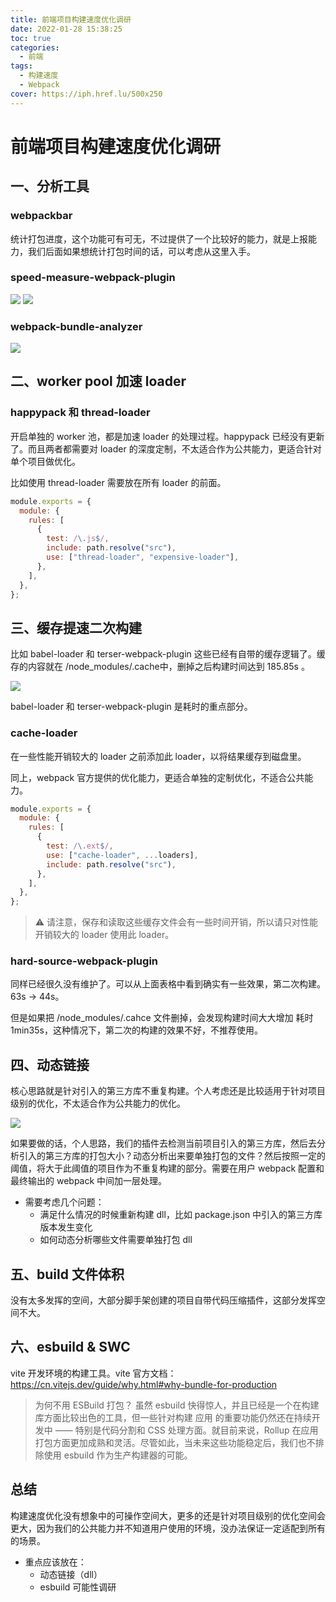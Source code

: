 ```yaml
---
title: 前端项目构建速度优化调研
date: 2022-01-28 15:38:25
toc: true
categories:
  - 前端
tags:
  - 构建速度
  - Webpack
cover: https://iph.href.lu/500x250
---
```


# 前端项目构建速度优化调研

## 一、分析工具

### webpackbar

统计打包进度，这个功能可有可无，不过提供了一个比较好的能力，就是上报能力，我们后面如果想统计打包时间的话，可以考虑从这里入手。

### speed-measure-webpack-plugin

![](https://file-1305436646.file.myqcloud.com/blog/2022-01-28/1-1.png)
![](https://file-1305436646.file.myqcloud.com/blog/2022-01-28/1-2.png)

### webpack-bundle-analyzer

![](https://file-1305436646.file.myqcloud.com/blog/2022-01-28/1-3.png)

## 二、worker pool 加速 loader

### happypack 和 thread-loader

开启单独的 worker 池，都是加速 loader 的处理过程。happypack 已经没有更新了。而且两者都需要对 loader 的深度定制，不太适合作为公共能力，更适合针对单个项目做优化。

比如使用 thread-loader 需要放在所有 loader 的前面。

```js
module.exports = {
  module: {
    rules: [
      {
        test: /\.js$/,
        include: path.resolve("src"),
        use: ["thread-loader", "expensive-loader"],
      },
    ],
  },
};
```

## 三、缓存提速二次构建

比如 babel-loader 和 terser-webpack-plugin 这些已经有自带的缓存逻辑了。缓存的内容就在 /node_modules/.cache中，删掉之后构建时间达到 185.85s 。

![](https://file-1305436646.file.myqcloud.com/blog/2022-01-28/3-1.png)

babel-loader 和 terser-webpack-plugin 是耗时的重点部分。

### cache-loader

在一些性能开销较大的 loader 之前添加此 loader，以将结果缓存到磁盘里。

同上，webpack 官方提供的优化能力，更适合单独的定制优化，不适合公共能力。

```js
module.exports = {
  module: {
    rules: [
      {
        test: /\.ext$/,
        use: ["cache-loader", ...loaders],
        include: path.resolve("src"),
      },
    ],
  },
};
```

> ⚠️ 请注意，保存和读取这些缓存文件会有一些时间开销，所以请只对性能开销较大的 loader 使用此 loader。

### hard-source-webpack-plugin

同样已经很久没有维护了。可以从上面表格中看到确实有一些效果，第二次构建。63s -> 44s。

但是如果把 /node_modules/.cahce 文件删掉，会发现构建时间大大增加 耗时 1min35s，这种情况下，第二次的构建的效果不好，不推荐使用。

## 四、动态链接

核心思路就是针对引入的第三方库不重复构建。个人考虑还是比较适用于针对项目级别的优化，不太适合作为公共能力的优化。

![](https://file-1305436646.file.myqcloud.com/blog/2022-01-28/4-1.png)

如果要做的话，个人思路，我们的插件去检测当前项目引入的第三方库，然后去分析引入的第三方库的打包大小？动态分析出来要单独打包的文件？然后按照一定的阈值，将大于此阈值的项目作为不重复构建的部分。需要在用户 webpack 配置和最终输出的 webpack 中间加一层处理。

- 需要考虑几个问题：
  - 满足什么情况的时候重新构建 dll，比如 package.json 中引入的第三方库版本发生变化
  - 如何动态分析哪些文件需要单独打包 dll

## 五、build 文件体积

没有太多发挥的空间，大部分脚手架创建的项目自带代码压缩插件，这部分发挥空间不大。

## 六、esbuild & SWC

vite 开发环境的构建工具。vite 官方文档：https://cn.vitejs.dev/guide/why.html#why-bundle-for-production

> 为何不用 ESBuild 打包？ 虽然 esbuild 快得惊人，并且已经是一个在构建库方面比较出色的工具，但一些针对构建 应用 的重要功能仍然还在持续开发中 —— 特别是代码分割和 CSS 处理方面。就目前来说，Rollup 在应用打包方面更加成熟和灵活。尽管如此，当未来这些功能稳定后，我们也不排除使用 esbuild 作为生产构建器的可能。

## 总结

构建速度优化没有想象中的可操作空间大，更多的还是针对项目级别的优化空间会更大，因为我们的公共能力并不知道用户使用的环境，没办法保证一定适配到所有的场景。

- 重点应该放在：
  - 动态链接（dll）
  - esbuild 可能性调研
